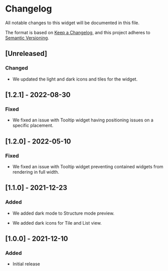 # Changelog

All notable changes to this widget will be documented in this file.

The format is based on [Keep a Changelog](https://keepachangelog.com/en/1.0.0/), and this project adheres to [Semantic Versioning](https://semver.org/spec/v2.0.0.html).

## [Unreleased]

### Changed

-   We updated the light and dark icons and tiles for the widget.

## [1.2.1] - 2022-08-30

### Fixed

-   We fixed an issue with Tooltip widget having positioning issues on a specific placement.

## [1.2.0] - 2022-05-10

### Fixed

-   We fixed an issue with Tooltip widget preventing contained widgets from rendering in full width.

## [1.1.0] - 2021-12-23

### Added

-   We added dark mode to Structure mode preview.

-   We added dark icons for Tile and List view.

## [1.0.0] - 2021-12-10

### Added

-   Initial release
